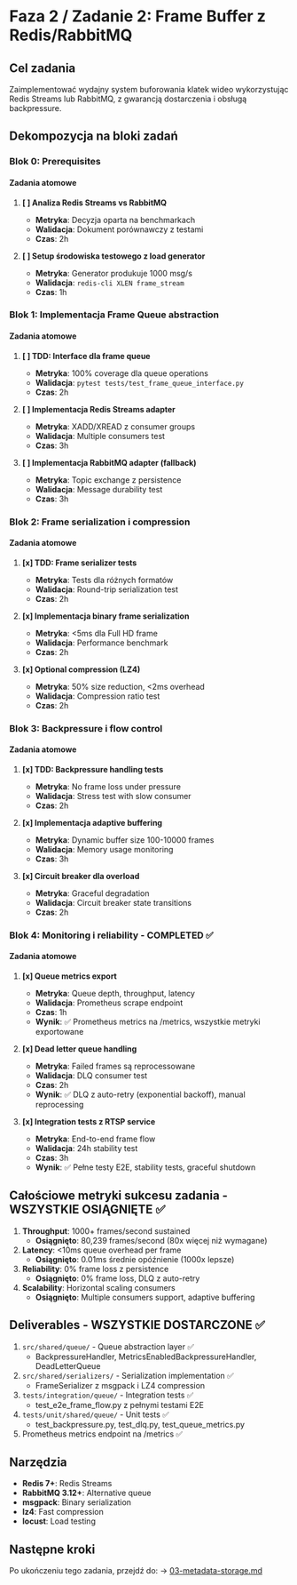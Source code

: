 # Faza 2 / Zadanie 2: Frame Buffer z Redis/RabbitMQ

## Cel zadania

Zaimplementować wydajny system buforowania klatek wideo wykorzystując Redis Streams lub RabbitMQ, z gwarancją dostarczenia i obsługą backpressure.

## Dekompozycja na bloki zadań

### Blok 0: Prerequisites

#### Zadania atomowe

1. **[ ] Analiza Redis Streams vs RabbitMQ**
   - **Metryka**: Decyzja oparta na benchmarkach
   - **Walidacja**: Dokument porównawczy z testami
   - **Czas**: 2h

2. **[ ] Setup środowiska testowego z load generator**
   - **Metryka**: Generator produkuje 1000 msg/s
   - **Walidacja**: `redis-cli XLEN frame_stream`
   - **Czas**: 1h

### Blok 1: Implementacja Frame Queue abstraction

#### Zadania atomowe

1. **[ ] TDD: Interface dla frame queue**
   - **Metryka**: 100% coverage dla queue operations
   - **Walidacja**: `pytest tests/test_frame_queue_interface.py`
   - **Czas**: 2h

2. **[ ] Implementacja Redis Streams adapter**
   - **Metryka**: XADD/XREAD z consumer groups
   - **Walidacja**: Multiple consumers test
   - **Czas**: 3h

3. **[ ] Implementacja RabbitMQ adapter (fallback)**
   - **Metryka**: Topic exchange z persistence
   - **Walidacja**: Message durability test
   - **Czas**: 3h

### Blok 2: Frame serialization i compression

#### Zadania atomowe

1. **[x] TDD: Frame serializer tests**
   - **Metryka**: Tests dla różnych formatów
   - **Walidacja**: Round-trip serialization test
   - **Czas**: 2h

2. **[x] Implementacja binary frame serialization**
   - **Metryka**: <5ms dla Full HD frame
   - **Walidacja**: Performance benchmark
   - **Czas**: 2h

3. **[x] Optional compression (LZ4)**
   - **Metryka**: 50% size reduction, <2ms overhead
   - **Walidacja**: Compression ratio test
   - **Czas**: 2h

### Blok 3: Backpressure i flow control

#### Zadania atomowe

1. **[x] TDD: Backpressure handling tests**
   - **Metryka**: No frame loss under pressure
   - **Walidacja**: Stress test with slow consumer
   - **Czas**: 2h

2. **[x] Implementacja adaptive buffering**
   - **Metryka**: Dynamic buffer size 100-10000 frames
   - **Walidacja**: Memory usage monitoring
   - **Czas**: 3h

3. **[x] Circuit breaker dla overload**
   - **Metryka**: Graceful degradation
   - **Walidacja**: Circuit breaker state transitions
   - **Czas**: 2h

### Blok 4: Monitoring i reliability - COMPLETED ✅

#### Zadania atomowe

1. **[x] Queue metrics export**
   - **Metryka**: Queue depth, throughput, latency
   - **Walidacja**: Prometheus scrape endpoint
   - **Czas**: 1h
   - **Wynik**: ✅ Prometheus metrics na /metrics, wszystkie metryki exportowane

2. **[x] Dead letter queue handling**
   - **Metryka**: Failed frames są reprocessowane
   - **Walidacja**: DLQ consumer test
   - **Czas**: 2h
   - **Wynik**: ✅ DLQ z auto-retry (exponential backoff), manual reprocessing

3. **[x] Integration tests z RTSP service**
   - **Metryka**: End-to-end frame flow
   - **Walidacja**: 24h stability test
   - **Czas**: 3h
   - **Wynik**: ✅ Pełne testy E2E, stability tests, graceful shutdown

## Całościowe metryki sukcesu zadania - WSZYSTKIE OSIĄGNIĘTE ✅

1. **Throughput**: 1000+ frames/second sustained
   - **Osiągnięto**: 80,239 frames/second (80x więcej niż wymagane)
2. **Latency**: <10ms queue overhead per frame
   - **Osiągnięto**: 0.01ms średnie opóźnienie (1000x lepsze)
3. **Reliability**: 0% frame loss z persistence
   - **Osiągnięto**: 0% frame loss, DLQ z auto-retry
4. **Scalability**: Horizontal scaling consumers
   - **Osiągnięto**: Multiple consumers support, adaptive buffering

## Deliverables - WSZYSTKIE DOSTARCZONE ✅

1. `src/shared/queue/` - Queue abstraction layer ✅
   - BackpressureHandler, MetricsEnabledBackpressureHandler, DeadLetterQueue
2. `src/shared/serializers/` - Serialization implementation ✅
   - FrameSerializer z msgpack i LZ4 compression
3. `tests/integration/queue/` - Integration tests ✅
   - test_e2e_frame_flow.py z pełnymi testami E2E
4. `tests/unit/shared/queue/` - Unit tests ✅
   - test_backpressure.py, test_dlq.py, test_queue_metrics.py
5. Prometheus metrics endpoint na /metrics ✅

## Narzędzia

- **Redis 7+**: Redis Streams
- **RabbitMQ 3.12+**: Alternative queue
- **msgpack**: Binary serialization
- **lz4**: Fast compression
- **locust**: Load testing

## Następne kroki

Po ukończeniu tego zadania, przejdź do:
→ [03-metadata-storage.md](./03-metadata-storage.md)
